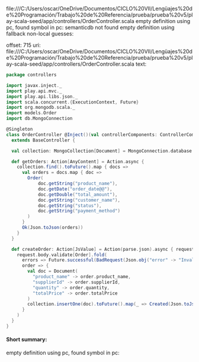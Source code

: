 file:///C:/Users/oscar/OneDrive/Documentos/CICLO%20VII/Lengüajes%20de%20Programación/Trabajo%20de%20Referencia/prueba/prueba%20v5/play-scala-seed/app/controllers/OrderController.scala
empty definition using pc, found symbol in pc: 
semanticdb not found
empty definition using fallback
non-local guesses:

offset: 715
uri: file:///C:/Users/oscar/OneDrive/Documentos/CICLO%20VII/Lengüajes%20de%20Programación/Trabajo%20de%20Referencia/prueba/prueba%20v5/play-scala-seed/app/controllers/OrderController.scala
text:
```scala
package controllers

import javax.inject._
import play.api.mvc._
import play.api.libs.json._
import scala.concurrent.{ExecutionContext, Future}
import org.mongodb.scala._
import models.Order
import db.MongoConnection

@Singleton
class OrderController @Inject()(val controllerComponents: ControllerComponents)(implicit ec: ExecutionContext)
  extends BaseController {

  val collection: MongoCollection[Document] = MongoConnection.database.getCollection("orders")

  def getOrders: Action[AnyContent] = Action.async {
    collection.find().toFuture().map { docs =>
      val orders = docs.map { doc =>
        Order(
            doc.getString("product_name"),
            doc.getDate("order_date@@"),
            doc.getDouble("total_amount"),
            doc.getString("customer_name"),
            doc.getString("status"),
            doc.getString("payment_method")
        )
      }
      Ok(Json.toJson(orders))
    }
  }

  def createOrder: Action[JsValue] = Action(parse.json).async { request =>
    request.body.validate[Order].fold(
      errors => Future.successful(BadRequest(Json.obj("error" -> "Invalid order format"))),
      order => {
        val doc = Document(
          "product_name" -> order.product_name,
          "supplierId" -> order.supplierId,
          "quantity" -> order.quantity,
          "totalPrice" -> order.totalPrice
        )
        collection.insertOne(doc).toFuture().map(_ => Created(Json.toJson(order)))
      }
    )
  }
}
```


#### Short summary: 

empty definition using pc, found symbol in pc: 
